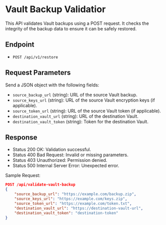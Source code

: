 # Vault Backup Validatior

This API validates Vault backups using a POST request. It checks the integrity of the backup data to ensure it can be safely restored.

## Endpoint

- `POST /api/v1/restore`

## Request Parameters

Send a JSON object with the following fields:

- `source_backup_url` (string): URL of the source Vault backup.
- `source_keys_url` (string): URL of the source Vault encryption keys (if applicable).
- `source_token_url` (string): URL of the source Vault token (if applicable).
- `destination_vault_url` (string): URL of the destination Vault.
- `destination_vault_token` (string): Token for the destination Vault.

## Response

- Status 200 OK: Validation successful.
- Status 400 Bad Request: Invalid or missing parameters.
- Status 403 Unauthorized: Permission denied.
- Status 500 Internal Server Error: Unexpected error.

Sample Request:

```json
POST /api/validate-vault-backup
{
    "source_backup_url": "https://example.com/backup.zip",
    "source_keys_url": "https://example.com/keys.zip",
    "source_token_url": "https://example.com/token.txt",
    "destination_vault_url": "https://destination-vault-url",
    "destination_vault_token": "destination-token"
}
```

